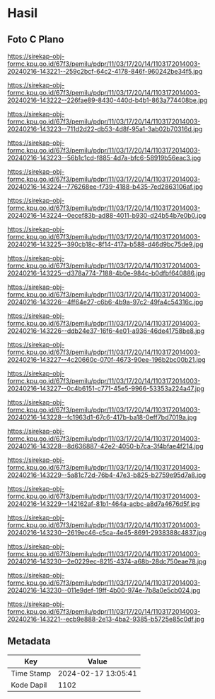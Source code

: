 # Hasil

## Foto C Plano

https://sirekap-obj-formc.kpu.go.id/67f3/pemilu/pdpr/11/03/17/20/14/1103172014003-20240216-143221--259c2bcf-64c2-4178-846f-960242be34f5.jpg

https://sirekap-obj-formc.kpu.go.id/67f3/pemilu/pdpr/11/03/17/20/14/1103172014003-20240216-143222--226fae89-8430-440d-b4b1-863a774408be.jpg

https://sirekap-obj-formc.kpu.go.id/67f3/pemilu/pdpr/11/03/17/20/14/1103172014003-20240216-143223--711d2d22-db53-4d8f-95a1-3ab02b70316d.jpg

https://sirekap-obj-formc.kpu.go.id/67f3/pemilu/pdpr/11/03/17/20/14/1103172014003-20240216-143223--56b1c1cd-f885-4d7a-bfc6-58919b56eac3.jpg

https://sirekap-obj-formc.kpu.go.id/67f3/pemilu/pdpr/11/03/17/20/14/1103172014003-20240216-143224--776268ee-f739-4188-b435-7ed2863106af.jpg

https://sirekap-obj-formc.kpu.go.id/67f3/pemilu/pdpr/11/03/17/20/14/1103172014003-20240216-143224--0ecef83b-ad88-4011-b930-d24b54b7e0b0.jpg

https://sirekap-obj-formc.kpu.go.id/67f3/pemilu/pdpr/11/03/17/20/14/1103172014003-20240216-143225--390cb18c-8f14-417a-b588-d46d9bc75de9.jpg

https://sirekap-obj-formc.kpu.go.id/67f3/pemilu/pdpr/11/03/17/20/14/1103172014003-20240216-143225--d378a774-7188-4b0e-984c-b0dfbf640886.jpg

https://sirekap-obj-formc.kpu.go.id/67f3/pemilu/pdpr/11/03/17/20/14/1103172014003-20240216-143226--4ff64e27-c6b6-4b9a-97c2-49fa4c54316c.jpg

https://sirekap-obj-formc.kpu.go.id/67f3/pemilu/pdpr/11/03/17/20/14/1103172014003-20240216-143226--ddb24e37-16f6-4e01-a936-46de41758be8.jpg

https://sirekap-obj-formc.kpu.go.id/67f3/pemilu/pdpr/11/03/17/20/14/1103172014003-20240216-143227--4c20660c-070f-4673-90ee-196b2bc00b21.jpg

https://sirekap-obj-formc.kpu.go.id/67f3/pemilu/pdpr/11/03/17/20/14/1103172014003-20240216-143227--0c4b6151-c771-45e5-9966-53353a224a47.jpg

https://sirekap-obj-formc.kpu.go.id/67f3/pemilu/pdpr/11/03/17/20/14/1103172014003-20240216-143228--fc1963d1-67c6-417b-ba18-0eff7bd7019a.jpg

https://sirekap-obj-formc.kpu.go.id/67f3/pemilu/pdpr/11/03/17/20/14/1103172014003-20240216-143228--8d636887-42e2-4050-b7ca-3f4bfae4f214.jpg

https://sirekap-obj-formc.kpu.go.id/67f3/pemilu/pdpr/11/03/17/20/14/1103172014003-20240216-143229--5a81c72d-76b4-47e3-b825-b2759e95d7a8.jpg

https://sirekap-obj-formc.kpu.go.id/67f3/pemilu/pdpr/11/03/17/20/14/1103172014003-20240216-143229--142162af-81b1-464a-acbc-a8d7a4676d5f.jpg

https://sirekap-obj-formc.kpu.go.id/67f3/pemilu/pdpr/11/03/17/20/14/1103172014003-20240216-143230--2619ec46-c5ca-4e45-8691-2938388c4837.jpg

https://sirekap-obj-formc.kpu.go.id/67f3/pemilu/pdpr/11/03/17/20/14/1103172014003-20240216-143230--2e0229ec-8215-4374-a68b-28dc750eae78.jpg

https://sirekap-obj-formc.kpu.go.id/67f3/pemilu/pdpr/11/03/17/20/14/1103172014003-20240216-143230--011e9def-19ff-4b00-974e-7b8a0e5cb024.jpg

https://sirekap-obj-formc.kpu.go.id/67f3/pemilu/pdpr/11/03/17/20/14/1103172014003-20240216-143221--ecb9e888-2e13-4ba2-9385-b5725e85c0df.jpg


## Metadata

| Key        | Value               |
| ---------- | ------------------- |
| Time Stamp | 2024-02-17 13:05:41 |
| Kode Dapil | 1102                |



